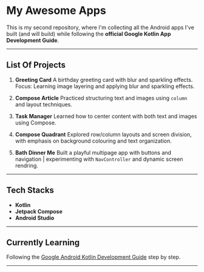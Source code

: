 # My Awesome Apps

This is my second repository, where I'm collecting all the Android apps I've built (and will build) while following the **official Google Kotlin App Development Guide**.

- - -

## List Of Projects

1. **Greeting Card**
    A birthday greeting card with blur and sparkling effects. Focus: Learning image layering and applying blur and sparkling effects.

2. **Compose Article**
    Practiced structuring text and images using `column` and layout techniques.

3. **Task Manager**
    Learned how to center content with both text and images using Compose.

4. **Compose Quadrant**
    Explored row/column layouts and screen division, with emphasis on background colouring and text organization.

5. **Bath Dinner Me**
    Built a playful multipage app with buttons and navigation | experimenting with `NavController` and dynamic screen rendring.

- - -

## Tech Stacks

- **Kotlin**
- **Jetpack Compose**
- **Android Studio**

- - -

## Currently Learning

Following the [Google Android Kotlin Development Guide](https://developer.android.com/courses/android-basics-compose/course?authuser=4) step by step.

- - -


